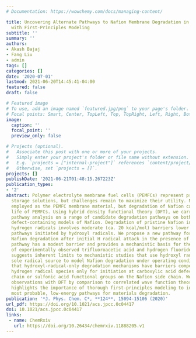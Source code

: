 ```yaml
---
# Documentation: https://wowchemy.com/docs/managing-content/

title: Uncovering Alternate Pathways to Nafion Membrane Degradation in Fuel Cells
  with First-Principles Modeling
subtitle: ''
summary: ''
authors:
- Akash Bajaj
- Fang Liu
- admin
tags: []
categories: []
date: '2020-07-01'
lastmod: 2021-06-20T14:45:41-04:00
featured: false
draft: false

# Featured image
# To use, add an image named `featured.jpg/png` to your page's folder.
# Focal points: Smart, Center, TopLeft, Top, TopRight, Left, Right, BottomLeft, Bottom, BottomRight.
image:
  caption: ''
  focal_point: ''
  preview_only: false

# Projects (optional).
#   Associate this post with one or more of your projects.
#   Simply enter your project's folder or file name without extension.
#   E.g. `projects = ["internal-project"]` references `content/project/deep-learning/index.md`.
#   Otherwise, set `projects = []`.
projects: []
publishDate: '2021-06-21T01:48:15.267223Z'
publication_types:
- '2'
abstract: Polymer electrolyte membrane fuel cells (PEMFCs) represent promising energy
  storage solutions, but challenges remain to maximize their utility. Nafion is frequently
  employed as the PEMFC membrane material, but degradation of Nafion can limit the
  life of PEMFCs. Using hybrid density functional theory (DFT), we carry out reaction
  pathway analysis on a range of candidate degradation pathways on both pristine and
  defect-containing models of Nafion. Degradation of pristine Nafion initiated by
  hydrogen radicals involves moderate (ca. 20 kcal/mol) barriers lower than alternative
  pathways initiated by hydroxyl radicals. We propose a new pathway for continued
  Nafion degradation after initial H radical attack in the presence of H<sub>2</sub>O<sub>2</sub>. This
  pathway has a modest barrier and provides a mechanistic basis for the production
  of experimentally observed trifluoroacetic acid and hydrogen fluoride. Our work
  suggests inherent limits to mechanistic studies that use hydroxyl radical as the
  sole radical source to model Nafion degradation under operating conditions. We observe
  that hydroxyl-radical-only degradation mechanisms have barriers competitive with
  hydrogen radical species only for initiation at carboxylic acid defects on the main
  chain or sulfonic acid functional groups on the Nafion side chain. We confirm our
  observations with DFT by comparison to correlated wave function theory. Our study
  highlights the importance of thorough first-principles modeling to identify the
  most probable, low-energy pathways for materials degradation.
publication: '*J. Phys. Chem. C*, **124**, 15094-15106 (2020)'
url_pdf: https://doi.org/10.1021/acs.jpcc.0c04417
doi: 10.1021/acs.jpcc.0c04417
links:
 - name: ChemRxiv
   url: https://doi.org/10.26434/chemrxiv.11888205.v1
---
```

